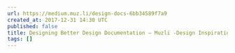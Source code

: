 ```yaml
---
url: https://medium.muz.li/design-docs-6bb34589f7a9
created_at: 2017-12-31 14:30 UTC
published: false
title: Designing Better Design Documentation – Muzli -Design Inspiration
tags: []
---
```



